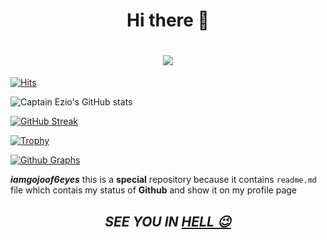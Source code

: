 <h1 align="center">Hi there 👋</h1>

<h1 align="center"><img src="https://media.giphy.com/media/9EDMrodQYFm5vP3fJ3/giphy.gif" /></h1>






[![Hits](https://hits.seeyoufarm.com/api/count/incr/badge.svg?url=https%3A%2F%2Fgithub.com%2Fiamgojoof6eyes&count_bg=%2379C83D&title_bg=%230084FF&icon=arduino.svg&icon_color=%2300FF20&title=Stalks&edge_flat=false)](https://hits.seeyoufarm.com)



![Captain Ezio's GitHub stats](https://github-readme-stats.vercel.app/api?username=iamgojoof6eyes&count_private=true&show_icons=true&include_all_commits=true&bg_color=000000&icon_color=ff3300&text_color=e60000&title_color=cc3300&border_color=ff0000)


[![GitHub Streak](https://github-readme-streak-stats.herokuapp.com?user=iamgojoof6eyes&theme=highcontrast&sideNums=DD0000&background=000000&border=DD2727&stroke=DD6316&ring=FF7D12&currStreakNum=FFBD05&dates=FFD500&sideLabels=FF851A)](https://git.io/streak-stats)


[![Trophy](https://github-profile-trophy.vercel.app/?username=iamgojoof6eyes&theme=onedark)](https://github.com/iamgojoof6eyes/github-profile-trophy)

<!---[![Top Langs](https://github-readme-stats.vercel.app/api/top-langs/?username=iamgojoof6eyes&layout=compact)](https://github.com/iamgojoof6eyes/github-readme-stats)--->



[![Github Graphs](https://activity-graph.herokuapp.com/graph?username=iamgojoof6eyes&bg_color=000000&color=ff0000&line=ff3300&point=cc0000&hide_border=true)](https://github.com/iamgojoof6eyes)


***iamgojoof6eyes*** this is a **special** repository because it contains `readme.md` file which contais my status of __Github__ and show it on my profile page


<h2 align="center"><b><i>SEE YOU IN <a href="https://github.com/The-HellBot/HellBot">HELL 😉</b></i></h2>


